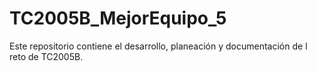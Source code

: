 # TC2005B_MejorEquipo_5
Este repositorio contiene el desarrollo, planeación y documentación de l reto de TC2005B.
